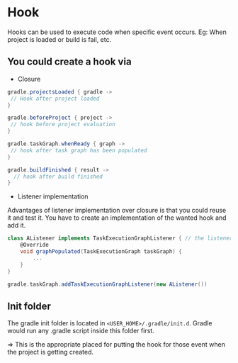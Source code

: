 # Hook

Hooks can be used to execute code when specific event occurs. Eg: When project is loaded or build is fail, etc.

## You could create a hook via

* Closure

```groovy
gradle.projectsLoaded { gradle ->
 // Hook after project loaded
}

gradle.beforeProject { project ->
 // hook before project evaluation
} 

gradle.taskGraph.whenReady { graph ->
 // hook after task graph has been populated
}

gradle.buildFinished { result ->
  // hook after build finished
}
```

* Listener implementation

Advantages of listener implementation over closure is that you could reuse it and test it.
You have to create an implementation of the wanted hook and add it.

```groovy
class AListener implements TaskExecutionGraphListener { // the listener get called after the task graph has been populated
    @Override
    void graphPopulated(TaskExecutionGraph taskGraph) {
        ...
    }
}

gradle.taskGraph.addTaskExecutionGraphListener(new AListener())
```

## Init folder

The gradle init folder is located in `<USER_HOME>/.gradle/init.d`. Gradle would run any .gradle script inside this folder first.

=> This is the appropriate placed for putting the hook for those event when the project is getting created.
